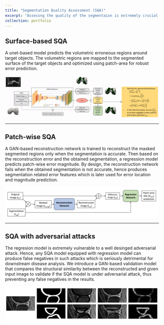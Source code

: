 ```yaml
---
title: "Segmentation Quality Assessment (SQA)"
excerpt: "Assessng the quality of the segmentaion is extremely crucial for medical images as wrong segmentation can lead to wrong diagnosis/prognosis in the downstream analysis. In this project we introduce three deep learning-based SQA approaches. The first approach uses surface optimization technique for erroneous surface prediction on the segmented surface. The second approach uses GAN based reconstruction and patch-wise regression model to predict erroneous volumetric patches with error magnitude. The third approach deals with adversarial attacks on the segmentation network to prevent wrong prediction from SQA. <br/> ![demo](/images/SQAdemo.png)"
collection: portfolio
---
```


## Surface-based SQA
A unet-based model predicts the volumetric erroneous regions around target objects. The volumetric regions are mapped to the segmented surface of the target objects and optimized using patch-area for robust error prediction.

![SQA1](/images/SQA1.gif)

--------------------

## Patch-wise SQA
A GAN-based reconstruction network is trained to reconstruct the masked segmented regions only when the segmentation is accurate. Then based on the reconstruction error and the obtained segmentation, a regression model predicts patch-wise error magnitude. By design, the reconstruction network fails when the obtained segmentation is not accurate, hence produces segmentation related error features which is later used for error location and magnitude prediction.

![SQA2](/images/SQA2.PNG)

--------------------

## SQA with adversarial attacks
The regresion model is extremely vulnerable to a well desinged adversarial attack. Hence, any SQA model equipped with regression model can produce false negatives in such attacks which is seriously detrimental for downstream disease analysis. We introduce a GAN-based validation model that compares the structural similarity between the reconstructed and given input image to validate if the SQA model is under adversarial attack, thus preventing any false negatives in the results.

![SQA3](/images/SQA3.PNG)
